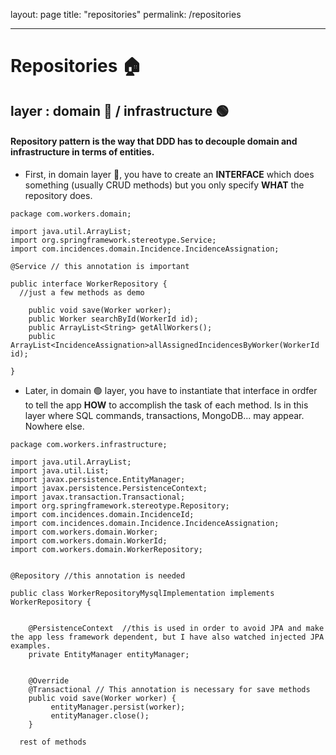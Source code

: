 layout: page
title: "repositories"
permalink: /repositories

----

# Repositories 🏠
## layer : domain 🔴 / infrastructure 🟢

#### Repository pattern is the way that DDD has to decouple domain and infrastructure in terms of entities.

- First, in domain layer 🔴, you have to create an **INTERFACE** which does something (usually CRUD methods) but you only specify **WHAT** the repository does.
```
package com.workers.domain;

import java.util.ArrayList;
import org.springframework.stereotype.Service;
import com.incidences.domain.Incidence.IncidenceAssignation;

@Service // this annotation is important

public interface WorkerRepository {
  //just a few methods as demo
  
	public void save(Worker worker);
	public Worker searchById(WorkerId id);
	public ArrayList<String> getAllWorkers();
	public ArrayList<IncidenceAssignation>allAssignedIncidencesByWorker(WorkerId id);
	
}
```

- Later, in domain 🟢 layer, you have to instantiate that interface in ordfer to tell the app **HOW** to accomplish the task of each method. Is in this layer where SQL commands, transactions, MongoDB... may appear. Nowhere else.


```
package com.workers.infrastructure;

import java.util.ArrayList;
import java.util.List;
import javax.persistence.EntityManager;
import javax.persistence.PersistenceContext;
import javax.transaction.Transactional;
import org.springframework.stereotype.Repository;
import com.incidences.domain.IncidenceId;
import com.incidences.domain.Incidence.IncidenceAssignation;
import com.workers.domain.Worker;
import com.workers.domain.WorkerId;
import com.workers.domain.WorkerRepository;


@Repository //this annotation is needed

public class WorkerRepositoryMysqlImplementation implements WorkerRepository {
	
 
	@PersistenceContext  //this is used in order to avoid JPA and make the app less framework dependent, but I have also watched injected JPA examples.
    private EntityManager entityManager;
	
	
	@Override
	@Transactional // This annotation is necessary for save methods
	public void save(Worker worker) {
		 entityManager.persist(worker);
		 entityManager.close();
	}
  
  rest of methods

```
